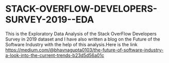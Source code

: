 # STACK-OVERFLOW-DEVELOPERS-SURVEY-2019--EDA
This is the Exploratory Data Analysis of the Stack OverFlow Developers Survey in 2019 dataset and I have also written a blog on the Future of the Software Industry with the help of this analysis.Here is the link https://medium.com/@bhavnagupta0103/the-future-of-software-industry-a-look-into-the-current-trends-b23d5d56a01c 
